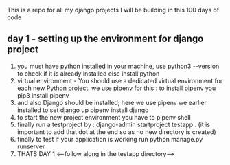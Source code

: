This is a repo for all my django projects I will be building in this 100 days of code
## day 1 - setting up the environment for django project
1. you must have python installed in your machine, use python3 --version to check if it is already installed else install python
2. virtual environment - You should use a dedicated
virtual environment for each new Python project. we use pipenv for this : to install pipenv you pip3 install pipenv
3. and also Django should be installed; here we use pipenv we earlier installed to set django up pipenv install django
4. to start the new project environment you have to pipenv shell
5. finally run a testproject by : django-admin startproject testapp . (it is important to add that dot at the end so as no new directory is created)
6. finally to test if your application is working run python manage.py runserver
7. THATS DAY 1
<--follow along in the testapp directory-->